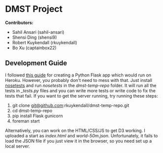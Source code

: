 DMST Project
============

**Contributors:**

*   Sahil Ansari (sahil-ansari)
*   Shensi Ding (shensi9)
*   Robert Kuykendall (rkuykendall)
*   Bo Xu (captainbox22)

Development Guide
-----------------

I followed [this guide](https://devcenter.heroku.com/articles/getting-started-with-python) for creating a Python Flask app which would run on Heroku. However, you probably don't need to mess with that. Just install [nosetests](https://nose.readthedocs.org/en/latest/) and run *nosetests* in the *dmst-temp-repo* folder. It will run all the tests in *_tests.py* files and you can write more tests or write code to fix the tests that fail. If you want to get the server running, try running these steps:

1. git clone git@github.com:rkuykendall/dmst-temp-repo.git
2. cd dmst-temp-repo
3. pip install Flask gunicorn
4. foreman start

Alternatively, you can work on the HTML/CSS/JS to get D3 working. I uploaded a start as *index.html* and *world-50m.json*. Unfortunately, it fails to load the JSON file if you just view it in the browser, so you need set up a local server.
 
 